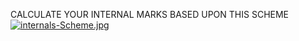 CALCULATE YOUR INTERNAL MARKS BASED UPON THIS SCHEME
[![internals-Scheme.jpg](https://i.postimg.cc/3xpWZHBV/internals-Scheme.jpg)](https://postimg.cc/3k8KKVzF)
